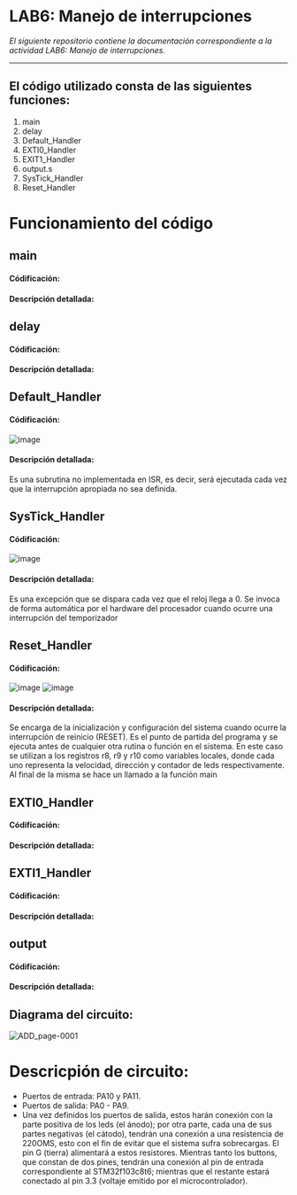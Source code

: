 # LAB6: Manejo de interrupciones

*El siguiente repositorio contiene la documentación correspondiente a la actividad LAB6: Manejo de interrupciones.*

---

## El código utilizado consta de las siguientes funciones:
1) main
2) delay
3) Default_Handler
4) EXTI0_Handler
5) EXIT1_Handler
6) output.s
7) SysTick_Handler
8) Reset_Handler


# Funcionamiento del código

## main
#### Códificación:
#### Descripción detallada:

## delay
#### Códificación:
#### Descripción detallada:

## Default_Handler
#### Códificación:
![image](https://github.com/DamianPerezB/Lab6/assets/89427173/d3ad1323-ac63-4326-baf4-58de240718d6)
#### Descripción detallada:
Es una subrutina no implementada en ISR, es decir, será ejecutada cada vez que la interrupción apropiada no sea definida.

## SysTick_Handler
#### Códificación:
![image](https://github.com/DamianPerezB/Lab6/assets/89427173/2c369df5-03eb-4481-9e4f-4b059a5e4532)
#### Descripción detallada:
Es una excepción que se dispara cada vez que el reloj llega a 0. Se invoca de forma automática por el hardware del procesador cuando ocurre una interrupción del temporizador

## Reset_Handler
#### Códificación:
![image](https://github.com/DamianPerezB/Lab6/assets/89427173/e6f3e1f2-ea93-406a-89f9-0b3286a50aa9)
![image](https://github.com/DamianPerezB/Lab6/assets/89427173/1d19ea9e-18b5-4776-b2df-bd0193522b3d)

#### Descripción detallada:
Se encarga de la inicialización y configuración del sistema cuando ocurre la interrupción de reinicio (RESET). Es el punto de partida del programa y se ejecuta antes de cualquier otra rutina o función en el sistema.
En este caso se utilizan a los registros r8, r9 y r10 como variables locales, donde cada uno representa la velocidad, dirección y contador de leds respectivamente.
Al final de la misma se hace un llamado a la función main

## EXTI0_Handler
#### Códificación:
#### Descripción detallada:

## EXTI1_Handler
#### Códificación:
#### Descripción detallada:

## output
#### Códificación:
#### Descripción detallada:


## Diagrama del circuito:
![ADD_page-0001](https://github.com/DamianRPG/Lab5/assets/126529855/9685ae01-5383-47ab-bb22-805555e3bf0d)

# Descricpión de circuito:
- Puertos de entrada: PA10 y PA11.
- Puertos de salida: PA0 - PA9.
- Una vez definidos los puertos de salida, estos harán conexión con la parte positiva de los leds (el ánodo); por otra parte, cada una de sus partes negativas (el cátodo), tendrán una conexión a una resistencia de 220OMS, esto con el fin de evitar que el sistema sufra sobrecargas. El pin G (tierra) alimentará a estos resistores.
Mientras tanto los buttons, que constan de dos pines, tendrán una conexión al pin de entrada correspondiente al STM32f103c8t6; mientras que el restante estará conectado al pin 3.3 (voltaje emitido por el microcontrolador).

